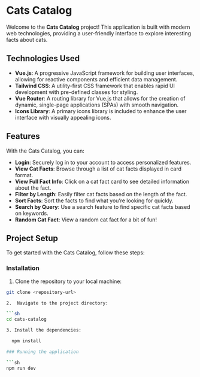 # Cats Catalog

Welcome to the **Cats Catalog** project! This application is built with modern web technologies, providing a user-friendly interface to explore interesting facts about cats. 

## Technologies Used

- **Vue.js**: A progressive JavaScript framework for building user interfaces, allowing for reactive components and efficient data management.
- **Tailwind CSS**: A utility-first CSS framework that enables rapid UI development with pre-defined classes for styling.
- **Vue Router**: A routing library for Vue.js that allows for the creation of dynamic, single-page applications (SPAs) with smooth navigation.
- **Icons Library**: A primary icons library is included to enhance the user interface with visually appealing icons.

## Features

With the Cats Catalog, you can:

- **Login**: Securely log in to your account to access personalized features.
- **View Cat Facts**: Browse through a list of cat facts displayed in card format.
- **View Full Fact Info**: Click on a cat fact card to see detailed information about the fact.
- **Filter by Length**: Easily filter cat facts based on the length of the fact.
- **Sort Facts**: Sort the facts to find what you’re looking for quickly.
- **Search by Query**: Use a search feature to find specific cat facts based on keywords.
- **Random Cat Fact**: View a random cat fact for a bit of fun!

## Project Setup

To get started with the Cats Catalog, follow these steps:

### Installation

1. Clone the repository to your local machine:

  ```sh
git clone <repository-url>

2.  Navigate to the project directory:

  ```sh
cd cats-catalog

3. Install the dependencies:

    npm install

### Running the application

  ```sh
npm run dev
